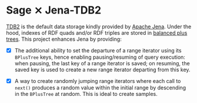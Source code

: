 # Sage ⨯ Jena-TDB2

[TDB2](https://github.com/apache/jena/tree/main/jena-tdb2) is the
default data storage kindly provided by [Apache
Jena](https://github.com/apache/jena). Under the hood, indexes of RDF
quads and/or RDF triples are stored in [balanced plus
trees](https://en.wikipedia.org/wiki/B%2B_tree). This project enhances
Jena by providing:

- [X] The additional ability to set the departure of a range iterator
  using its `BPlusTree` keys, hence enabling pausing/resuming of query
  execution: when pausing, the last key of a range iterator is saved;
  on resuming, the saved key is used to create a new range iterator
  departing from this key.
  
- [X] A way to create randomly jumping range iterators where each call
  to `next()` produces a random value within the initial range by
  descending in the `BPlusTree` at random. This is ideal to create
  samples.





